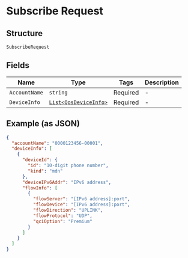 
# Subscribe Request

## Structure

`SubscribeRequest`

## Fields

| Name | Type | Tags | Description |
|  --- | --- | --- | --- |
| `AccountName` | `string` | Required | - |
| `DeviceInfo` | [`List<QosDeviceInfo>`](../../doc/models/qos-device-info.md) | Required | - |

## Example (as JSON)

```json
{
  "accountName": "0000123456-00001",
  "deviceInfo": [
    {
      "deviceId": {
        "id": "10-digit phone number",
        "kind": "mdn"
      },
      "deviceIPv6Addr": "IPv6 address",
      "flowInfo": [
        {
          "flowServer": "[IPv6 address]:port",
          "flowDevice": "[IPv6 address]:port",
          "flowDirection": "UPLINK",
          "flowProtocol": "UDP",
          "qciOption": "Premium"
        }
      ]
    }
  ]
}
```

